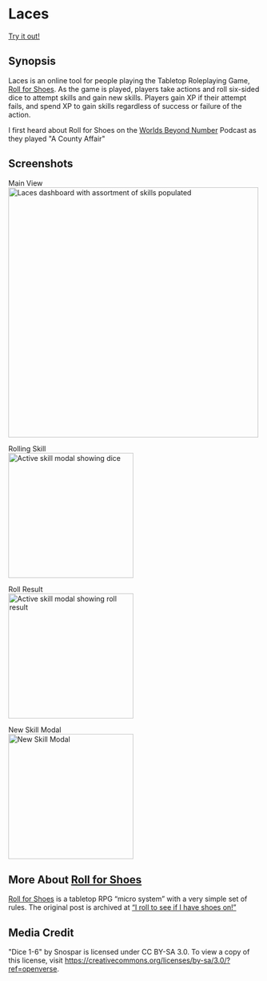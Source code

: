 # Laces 

[Try it out!](https://lexbonder.github.io/laces/)

## Synopsis

Laces is an online tool for people playing the Tabletop Roleplaying Game, [Roll for Shoes](https://rollforshoes.com/). As the game is played, players take actions and roll six-sided dice to attempt skills and gain new skills. Players gain XP if their attempt fails, and spend XP to gain skills regardless of success or failure of the action.

I first heard about Roll for Shoes on the [Worlds Beyond Number](https://worldsbeyondnumber.com/) Podcast as they played "A County Affair"

## Screenshots

Main View <br/>
<img width="500" alt="Laces dashboard with assortment of skills populated" src="https://github.com/user-attachments/assets/e681ae2a-495f-411e-bd85-5b6f60772968">

Rolling Skill <br/>
<img width="250" alt="Active skill modal showing dice" src="https://github.com/user-attachments/assets/c2b8de76-1626-49d1-b69a-655e9bc24f91">

Roll Result <br/>
<img width="250" alt="Active skill modal showing roll result" src="https://github.com/user-attachments/assets/172b12f5-d19c-4e0e-ae71-1fe68502a898">

New Skill Modal <br/>
<img width="250" alt="New Skill Modal" src="https://github.com/user-attachments/assets/e92779de-a54e-4529-9422-2931152996db">



## More About [Roll for Shoes](https://rollforshoes.com/)

[Roll for Shoes](https://rollforshoes.com/) is a tabletop RPG “micro system” with a very simple set of rules.
The original post is archived at [“I roll to see if I have shoes on!”](https://web.archive.org/web/20200619145843/http://story-games.com/forums/discussion/11348/microdungeons-i-roll-to-see-if-i-have-shoes-on)

## Media Credit

"Dice 1-6" by Snospar is licensed under CC BY-SA 3.0. To view a copy of this license, visit https://creativecommons.org/licenses/by-sa/3.0/?ref=openverse.
